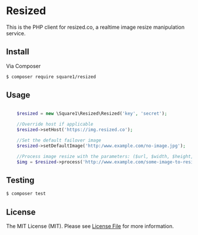 # Resized

This is the PHP client for resized.co, a realtime image resize manipulation service.

## Install

Via Composer

``` bash
$ composer require square1/resized
```

## Usage

``` php

    $resized = new \Square1\Resized\Resized('key', 'secret');

    //Override host if applicable
    $resized->setHost('https://img.resized.co');

    //Set the default failover image
    $resized->setDefaultImage('http:/www.example.com/no-image.jpg');

    //Process image resize with the parameters: ($url, $width, $height, $title'
    $img = $resized->process('http://www.example.com/some-image-to-resize.jpg', '100', '100', 'This is a title');

```

## Testing

``` bash
$ composer test
```

## License

The MIT License (MIT). Please see [License File](LICENSE.md) for more information.
